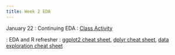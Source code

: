 ```yaml
---
title: Week 2 EDA
---
```


January 22
: Continuing EDA
  : [Class Activity](https://sta175.github.io/class_activities/STA175_Activity2_Spring25.html)
  
: EDA and R refresher
  : [ggplot2 cheat sheet](https://raw.githubusercontent.com/rstudio/cheatsheets/master/data-visualization.pdf), [dplyr cheat sheet](https://raw.githubusercontent.com/rstudio/cheatsheets/master/data-transformation.pdf), [data exploration cheat sheet](https://sta175.github.io/data_visualization_summary_cheat_sheet.html)